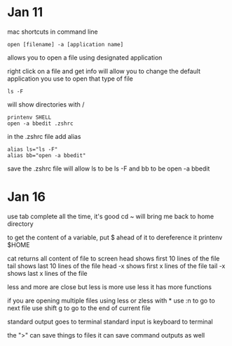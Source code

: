 
# Jan 11

mac shortcuts
in command line
```
open [filename] -a [application name]
```
allows you to open a file using designated application

right click on a file and get info will allow you to change the default application you use to open that type of file

```
ls -F
```
will show directories with /

```
printenv SHELL
open -a bbedit .zshrc

```

in the .zshrc file
add alias

```
alias ls="ls -F"
alias bb="open -a bbedit"
```

save the .zshrc file will allow ls to be ls -F and bb to be open -a bbedit

# Jan 16

use tab complete all the time, it's good
cd ~ will bring me back to home directory

to get the content of a variable, put $ ahead of it to dereference it
printenv $HOME

cat returns all content of file to screen
head shows first 10 lines of the file
tail shows last 10 lines of the file
head -x shows first x lines of the file
tail -x shows last x lines of the file

less and more are close
but less is more
use less
it has more functions

if you are opening multiple files using less or zless with *
use :n to go to next file
use shift g to go to the end of current file

standard output goes to terminal
standard input is keyboard to terminal

the ">" can save things to files
it can save command outputs as well
